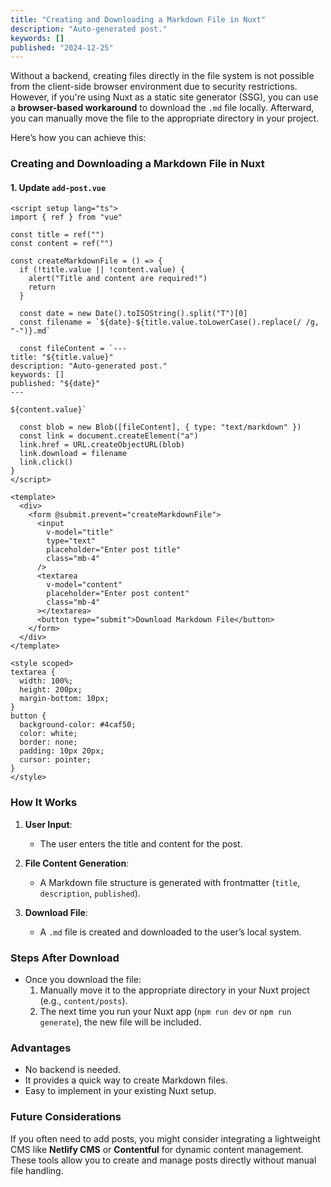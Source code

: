 ```yaml
---
title: "Creating and Downloading a Markdown File in Nuxt"
description: "Auto-generated post."
keywords: []
published: "2024-12-25"
---
```


Without a backend, creating files directly in the file system is not possible from the client-side browser environment due to security restrictions. However, if you're using Nuxt as a static site generator (SSG), you can use a **browser-based workaround** to download the `.md` file locally. Afterward, you can manually move the file to the appropriate directory in your project.

Here’s how you can achieve this:

### **Creating and Downloading a Markdown File in Nuxt**

#### **1. Update `add-post.vue`**

```vue [file.js]{4-6,7} meta-info=val
<script setup lang="ts">
import { ref } from "vue"

const title = ref("")
const content = ref("")

const createMarkdownFile = () => {
  if (!title.value || !content.value) {
    alert("Title and content are required!")
    return
  }

  const date = new Date().toISOString().split("T")[0]
  const filename = `${date}-${title.value.toLowerCase().replace(/ /g, "-")}.md`

  const fileContent = `---
title: "${title.value}"
description: "Auto-generated post."
keywords: []
published: "${date}"
---

${content.value}`

  const blob = new Blob([fileContent], { type: "text/markdown" })
  const link = document.createElement("a")
  link.href = URL.createObjectURL(blob)
  link.download = filename
  link.click()
}
</script>

<template>
  <div>
    <form @submit.prevent="createMarkdownFile">
      <input
        v-model="title"
        type="text"
        placeholder="Enter post title"
        class="mb-4"
      />
      <textarea
        v-model="content"
        placeholder="Enter post content"
        class="mb-4"
      ></textarea>
      <button type="submit">Download Markdown File</button>
    </form>
  </div>
</template>

<style scoped>
textarea {
  width: 100%;
  height: 200px;
  margin-bottom: 10px;
}
button {
  background-color: #4caf50;
  color: white;
  border: none;
  padding: 10px 20px;
  cursor: pointer;
}
</style>
```

### **How It Works**

1. **User Input**:

   - The user enters the title and content for the post.

2. **File Content Generation**:

   - A Markdown file structure is generated with frontmatter (`title`, `description`, `published`).

3. **Download File**:
   - A `.md` file is created and downloaded to the user’s local system.

### **Steps After Download**

- Once you download the file:
  1. Manually move it to the appropriate directory in your Nuxt project (e.g., `content/posts`).
  2. The next time you run your Nuxt app (`npm run dev` or `npm run generate`), the new file will be included.

### **Advantages**

- No backend is needed.
- It provides a quick way to create Markdown files.
- Easy to implement in your existing Nuxt setup.

### **Future Considerations**

If you often need to add posts, you might consider integrating a lightweight CMS like **Netlify CMS** or **Contentful** for dynamic content management. These tools allow you to create and manage posts directly without manual file handling.
